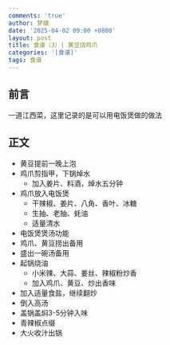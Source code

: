 ```yaml
---
comments: 'true'
author: 梦貘
date: '2025-04-02 09:00 +0800'
layout: post
title: 食谱（3）| 黄豆烧鸡爪
categories: '[食谱]'
tags: 食谱
---
```

## 前言

一道江西菜，这里记录的是可以用电饭煲做的做法

## 正文

- 黄豆提前一晚上泡
- 鸡爪剪指甲，下锅焯水
  - 加入姜片、料酒，焯水五分钟
- 鸡爪放入电饭煲
  - 干辣椒、姜片、八角、香叶、冰糖
  - 生抽、老抽、蚝油
  - 适量清水
- 电饭煲煲汤功能
- 鸡爪、黄豆捞出备用
- 盛出一碗汤备用
- 起锅烧油
  - 小米辣、大蒜、姜丝、辣椒粉炒香
  - 加入鸡爪、黄豆、炒出香味
- 加入适量食盐，继续翻炒
- 倒入高汤
- 盖锅盖焖3-5分钟入味
- 青辣椒点缀
- 大火收汁出锅